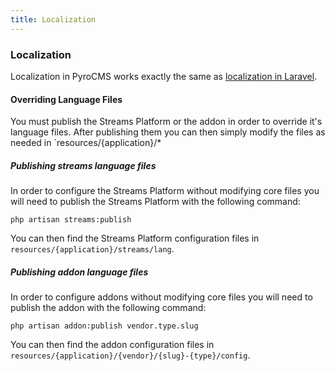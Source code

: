 ```yaml
---
title: Localization
---
```


### Localization

Localization in PyroCMS works exactly the same as [localization in Laravel](https://laravel.com/docs/5.3/localization).

#### Overriding Language Files

You must publish the Streams Platform or the addon in order to override it's language files. After publishing them you can then simply modify the files as needed in `resources/{application}/*

##### Publishing streams language files

In order to configure the Streams Platform without modifying core files you will need to publish the Streams Platform with the following command:

    php artisan streams:publish

You can then find the Streams Platform configuration files in `resources/{application}/streams/lang`.

##### Publishing addon language files

In order to configure addons without modifying core files you will need to publish the addon with the following command:

    php artisan addon:publish vendor.type.slug

You can then find the addon configuration files in `resources/{application}/{vendor}/{slug}-{type}/config`.
